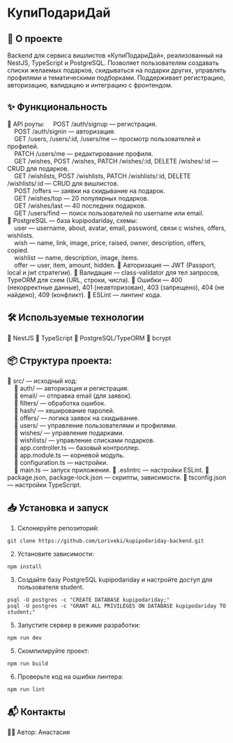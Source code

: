 # КупиПодариДай

## 🚀 О проекте  
Backend для сервиса вишлистов «КупиПодариДай», реализованный на NestJS, TypeScript и PostgreSQL. Позволяет пользователям создавать списки желаемых подарков, скидываться на подарки других, управлять профилями и тематическими подборками. Поддерживает регистрацию, авторизацию, валидацию и интеграцию с фронтендом.

## ✨ Функциональность  
🔹 API роуты:
&nbsp;&nbsp;&nbsp;&nbsp;POST /auth/signup — регистрация.  
&nbsp;&nbsp;&nbsp;&nbsp;POST /auth/signin — авторизация.  
&nbsp;&nbsp;&nbsp;&nbsp;GET /users, /users/:id, /users/me — просмотр пользователей и профилей.  
&nbsp;&nbsp;&nbsp;&nbsp;PATCH /users/me — редактирование профиля.  
&nbsp;&nbsp;&nbsp;&nbsp;GET /wishes, POST /wishes, PATCH /wishes/:id, DELETE /wishes/:id — CRUD для подарков.  
&nbsp;&nbsp;&nbsp;&nbsp;GET /wishlists, POST /wishlists, PATCH /wishlists/:id, DELETE /wishlists/:id — CRUD для вишлистов.  
&nbsp;&nbsp;&nbsp;&nbsp;POST /offers — заявки на скидывание на подарок.  
&nbsp;&nbsp;&nbsp;&nbsp;GET /wishes/top — 20 популярных подарков.  
&nbsp;&nbsp;&nbsp;&nbsp;GET /wishes/last — 40 последних подарков.  
&nbsp;&nbsp;&nbsp;&nbsp;GET /users/find — поиск пользователей по username или email.  
🔹 PostgreSQL — база kupipodariday, схемы:  
&nbsp;&nbsp;&nbsp;&nbsp;user — username, about, avatar, email, password, связи с wishes, offers, wishlists.  
&nbsp;&nbsp;&nbsp;&nbsp;wish — name, link, image, price, raised, owner, description, offers, copied.  
&nbsp;&nbsp;&nbsp;&nbsp;wishlist — name, description, image, items.  
&nbsp;&nbsp;&nbsp;&nbsp;offer — user, item, amount, hidden.
🔹 Авторизация — JWT (Passport, local и jwt стратегии).
🔹 Валидация — class-validator для тел запросов, TypeORM для схем (URL, строки, числа).
🔹 Ошибки — 400 (некорректные данные), 401 (неавторизован), 403 (запрещено), 404 (не найдено), 409 (конфликт).
🔹 ESLint — линтинг кода.

## 🛠 Используемые технологии

🔹 NestJS
🔹 TypeScript
🔹 PostgreSQL/TypeORM
🔹 bcrypt

## 📦 Структура проекта:
🔹 src/ — исходный код:  
&nbsp;&nbsp;&nbsp;&nbsp;🔹 auth/ — авторизация и регистрация.  
&nbsp;&nbsp;&nbsp;&nbsp;🔹 email/ — отправка email (для заявок).  
&nbsp;&nbsp;&nbsp;&nbsp;🔹 filters/ — обработка ошибок.  
&nbsp;&nbsp;&nbsp;&nbsp;🔹 hash/ — хеширование паролей.  
&nbsp;&nbsp;&nbsp;&nbsp;🔹 offers/ — логика заявок на скидывание.  
&nbsp;&nbsp;&nbsp;&nbsp;🔹 users/ — управление пользователями и профилями.  
&nbsp;&nbsp;&nbsp;&nbsp;🔹 wishes/ — управление подарками.  
&nbsp;&nbsp;&nbsp;&nbsp;🔹 wishlists/ — управление списками подарков.  
&nbsp;&nbsp;&nbsp;&nbsp;🔹 app.controller.ts — базовый контроллер.  
&nbsp;&nbsp;&nbsp;&nbsp;🔹 app.module.ts — корневой модуль.  
&nbsp;&nbsp;&nbsp;&nbsp;🔹 configuration.ts — настройки.  
&nbsp;&nbsp;&nbsp;&nbsp;🔹 main.ts — запуск приложения.
🔹 .eslintrc — настройки ESLint.
🔹 package.json, package-lock.json — скрипты, зависимости.
🔹 tsconfig.json — настройки TypeScript.

## 📥 Установка и запуск

1. Склонируйте репозиторий:
```
git clone https://github.com/Loriveki/kupipodariday-backend.git
```

2. Установите зависимости:
```
npm install
```

3. Создайте базу PostgreSQL kupipodariday и настройте доступ для пользователя student.
 ```
psql -U postgres -c "CREATE DATABASE kupipodariday;"
psql -U postgres -c "GRANT ALL PRIVILEGES ON DATABASE kupipodariday TO student;"
```

5. Запустите сервер в режиме разработки:
```
npm run dev
```

5. Скомпилируйте проект:
```
npm run build
```

6. Проверьте код на ошибки линтера:
```
npm run lint
```

## 📬 Контакты

👩‍💻 Автор: Анастасия
